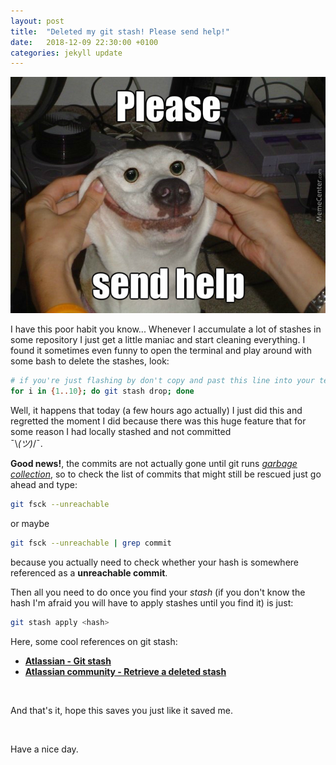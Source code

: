```yaml
---
layout: post
title:  "Deleted my git stash! Please send help!"
date:   2018-12-09 22:30:00 +0100
categories: jekyll update
---
```

<script src="{{ base.url | prepend: site.url }}/assets/js/back-to-top.js"></script>

![please send help](/assets/img/please-send-help-deleted-my-git-stash/please-send-help.jpg "please send help doggo meme")

I have this poor habit you know... Whenever I accumulate a lot of stashes in some repository I just get a little maniac and start cleaning everything. I found it sometimes even funny to open the terminal and play around with some bash to delete the stashes, look:

```bash
# if you're just flashing by don't copy and past this line into your terminal
for i in {1..10}; do git stash drop; done
```

Well, it happens that today (a few hours ago actually) I just did this and regretted the moment I did because there was this huge feature that for some reason I had locally stashed and not committed <br/> ¯\\_(ツ)_/¯.

**Good news!**, the commits are not actually gone until git runs <a href="https://en.wikipedia.org/wiki/Garbage_collection_(computer_science)#Reachability_of_an_object" target="_blank" title="wiki page garbage collection">*garbage collection*</a>, so to check the list of commits that might still be rescued just go ahead and type:

```bash
git fsck --unreachable
```

or maybe

```bash
git fsck --unreachable | grep commit
```

because you actually need to check whether your hash is somewhere referenced as a __unreachable commit__.

Then all you need to do once you find your *stash* (if you don't know the hash I'm afraid you will have to apply stashes until you find it) is just:

```bash
git stash apply <hash>
```

Here, some cool references on git stash:

- <a href="https://www.atlassian.com/git/tutorials/saving-changes/git-stash" target="_blank" title="atlassian tutorials git stash">__Atlassian - Git stash__</a>
- <a href="https://community.atlassian.com/t5/Sourcetree-questions/Retrieve-a-deleted-stash/qaq-p/162673" target="_blank" title="atlassian community recover deleted stash">__Atlassian community - Retrieve a deleted stash__</a>

<br/>

And that's it, hope this saves you just like it saved me.

<br/>

Have a nice day.
